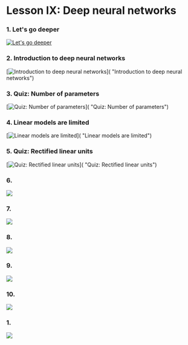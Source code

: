# Lesson IX: Deep neural networks

### 1. Let's go deeper

[![Let's go deeper](http://img.youtube.com/vi/saVZ_X9GfIM/0.jpg)](https://youtu.be/saVZ_X9GfIM  "Let's go deeper")

### 2. Introduction to deep neural networks

[![Introduction to deep neural networks](http://img.youtube.com/vi//0.jpg)]( "Introduction to deep neural networks")

### 3. Quiz: Number of parameters

[![Quiz: Number of parameters](http://img.youtube.com/vi//0.jpg)]( "Quiz: Number of parameters")

### 4. Linear models are limited

[![Linear models are limited](http://img.youtube.com/vi//0.jpg)]( "Linear models are limited")

### 5. Quiz: Rectified linear units

[![Quiz: Rectified linear units](http://img.youtube.com/vi//0.jpg)]( "Quiz: Rectified linear units")

### 6. 

[![](http://img.youtube.com/vi//0.jpg)]( "")

### 7. 

[![](http://img.youtube.com/vi//0.jpg)]( "")

### 8. 

[![](http://img.youtube.com/vi//0.jpg)]( "")

### 9. 

[![](http://img.youtube.com/vi//0.jpg)]( "")

### 10. 

[![](http://img.youtube.com/vi//0.jpg)]( "")

### 1. 

[![](http://img.youtube.com/vi//0.jpg)]( "")
